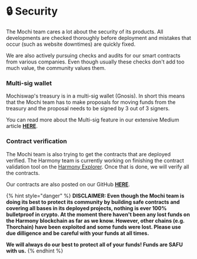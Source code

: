 # 🔒 Security

The Mochi team cares a lot about the security of its products. All developments are checked thoroughly before deployment and mistakes that occur \(such as website downtimes\) are quickly fixed.

We are also actively pursuing checks and audits for our smart contracts from various companies. Even though usually these checks don't add too much value, the community values them.

### Multi-sig wallet

Mochiswap's treasury is in a multi-sig wallet \(Gnosis\). In short this means that the Mochi team has to make proposals for moving funds from the treasury and the proposal needs to be signed by 3 out of 3 signers.

You can read more about the Multi-sig feature in our extensive Medium article [**HERE**](https://mochiswap.medium.com/introducing-multi-sig-on-mochiswap-bd5a7af5c278).

### Contract verification

The Mochi team is also trying to get the contracts that are deployed verified. The Harmony team is currently working on finishing the contract validation tool on the [Harmony Explorer](https://explorer.harmony.one/). Once that is done, we will verify all  the contracts.

Our contracts are also posted on our GitHub [**HERE**](https://github.com/mochiswap).

{% hint style="danger" %}
**DISCLAIMER: Even though the Mochi team is doing its best to protect its community by building safe contracts and covering all bases in its deployed projects, nothing is ever 100% bulletproof in crypto. At the moment there haven't been any lost funds on the Harmony blockchain as far as we know. However, other chains \(e.g. Thorchain\) have been exploited and some funds were lost. Please use due dilligence and be careful with your funds at all times.**  


**We will always do our best to protect all of your funds! Funds are SAFU with us.**
{% endhint %}

